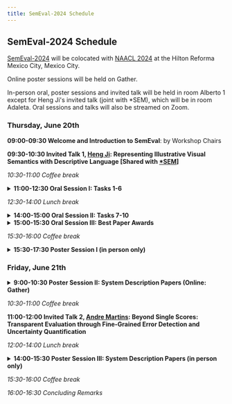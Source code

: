 ```yaml
---
title: SemEval-2024 Schedule
---
```


## SemEval-2024 Schedule

[SemEval-2024](https://semeval.github.io/SemEval2024/) will be colocated with [NAACL 2024](https://2024.naacl.org/) at the Hilton Reforma Mexico City, Mexico City.

Online poster sessions will be held on Gather. 

In-person oral, poster sessions and invited talk will be held in room Alberto 1 except for Heng Ji's invited talk (joint with *SEM), which will be in room Adaleta. Oral sessions and talks will also be streamed on Zoom.

### Thursday, June 20th

<strong>09:00-09:30 Welcome and Introduction to SemEval</strong>: by Workshop Chairs

<strong>09:30-10:30 Invited Talk 1, [Heng Ji](https://cs.illinois.edu/about/people/faculty/hengji): Representing Illustrative Visual Semantics with Descriptive Language [Shared with [*SEM](https://sites.google.com/view/starsem2024/speakers)] </strong>

<em>10:30-11:00 Coffee break</em>

<details><summary><strong>11:00-12:30 Oral Session I: Tasks 1-6</strong></summary>

  - 11:00-11:15	SemEval Task 1: Semantic Textual Relatedness for African and Asian Languages
  - 11:15-11:30	SemEval-2024 Task 2: Safe Biomedical Natural Language Inference for Clinical Trials
  - 11:30-11:45	SemEval-2024 Task 3: Multimodal Emotion Cause Analysis in Conversations
  - 11:45-12:00	SemEval-2024 Task 4: Multilingual Detection of Persuasion Techniques in Memes
  - 12:00-12:15	SemEval-2024 Task 5: Argument Reasoning in Civil Procedure
  - 12:15-12:30	SemEval-2024 Task 7: Numeral-Aware Language Understanding and Generation
</details>

<em>12:30-14:00 Lunch break</em>


<details><summary><strong>14:00-15:00 Oral Session II: Tasks 7-10</strong></summary>
  
  - 14:00-14:15	SemEval-2024 Task 6: SHROOM, a Shared-task on Hallucinations and Related Observable Overgeneration Mistakes
  - 14:15-14:30	SemEval-2024 Task 8: Multidomain, Multimodel and Multilingual Machine-Generated Text Detection 
  - 14:30-14:45	SemEval-2024 Task 9: BRAINTEASER: A Novel Task Defying Common Sense
  - 14:45-15:00	SemEval 2024 - Task 10: Emotion Discovery and Reasoning its Flip in Conversation (EDiReF)
</details>

<details><summary><strong>15:00-15:30 Oral Session III: Best Paper Awards</strong></summary>
  - 15:00-15:15 Best System Description Paper 1
  - 15:15-15:30	Best System Description Paper 2
</details>

<em>15:30-16:00 Coffee break</em>

<details><summary><strong>15:30-17:30 Poster Session I (in person only)</strong></summary>

  - UAlberta at SemEval-2024 Task 1: A Potpourri of Methods for Quantifying Multilingual Semantic Textual Relatedness and Similarity
  - AAdaM at SemEval-2024 Task 1: Augmentation and Adaptation for Multilingual Semantic Textual Relatedness
  - Pinealai at SemEval-2024 Task 1: Exploring Semantic Relatedness Prediction using Syntactic, TF-IDF, and Distance-Based Features.
  - GIL-IIMAS UNAM at SemEval-2024 Task 1: SAND: An In Depth Analysis of Semantic Relatedness Using Regression and Similarity Characteristics
  - VerbaNexAI Lab at SemEval-2024 Task 1: A Multilayer Artificial Intelligence Model for Semantic Relationship Detection
  - CLaC at SemEval-2024 Task 2: Faithful Clinical Trial Inference
  - UniBuc at SemEval-2024 Task 2: Tailored Prompting with Solar for Clinical NLI
  - SEME at SemEval-2024 Task 2: Comparing Masked and Generative Language Models on Natural Language Inference for Clinical Trials
  - Saama Technologies at SemEval-2024 Task 2: Three-module System for NLI4CT Enhanced by LLM-generated Intermediate Labels
  - UWBA at SemEval-2024 Task 3: Dialogue Representation and Multimodal Fusion for Emotion Cause Analysis
  - PetKaz at SemEval-2024 Task 3: Advancing Emotion Classification with an LLM for Emotion-Cause Pair Extraction in Conversations
  - VerbaNexAI Lab at SemEval-2024 Task 3: Deciphering emotional causality in conversations using multimodal analysis approach
  - BDA at SemEval-2024 Task 4: Detection of Persuasion in Memes Across Languages with Ensemble Learning and External Knowledge
   - BERTastic at SemEval-2024 Task 4: State-of-the-Art Multilingual Propaganda Detection in Memes via Zero-Shot Learning with Vision-Language Models
  - OtterlyObsessedWithSemantics at SemEval-2024 Task 4: Developing a Hierarchical Multi-Label Classification Head for Large Language Models
  - GreyBox at SemEval-2024 Task 4: Progressive Fine-tuning (for Multilingual Detection of Propaganda Techniques)
  - BCAmirs at SemEval-2024 Task 4: Beyond Words: A Multimodal and Multilingual Exploration of Persuasion in Memes
  - Pauk at SemEval-2024 Task 4: A Neuro-Symbolic Method for Consistent Classification of Propaganda Techniques in Memes
  - Edinburgh Clinical NLP at SemEval-2024 Task 2: Fine-tune your model unless you have access to GPT-4    
</details>


### Friday, June 21th

<details><summary><strong>9:00-10:30 Poster Session II: System Description Papers (Online: Gather)</strong></summary>

  - WarwickNLP at SemEval-2024 Task 1: Low-Rank Cross-Encoders for Efficient Semantic Textual Relatedness
  - MBZUAI-UNAM at SemEval-2024 Task 1: Sentence-CROBI, a Simple Cross-Bi-Encoder-Based Neural Network Architecture for Semantic Textual Relatedness
  - MasonTigers at SemEval-2024 Task 1: An Ensemble Approach for Semantic Textual Relatedness
  - DFKI-NLP at SemEval-2024 Task 2: Towards Robust LLMs Using Data Perturbations and MinMax Training
  - FZI-WIM at SemEval-2024 Task 2: Self-Consistent CoT for Complex NLI in Biomedical Domain
  - Lisbon Computational Linguists at SemEval-2024 Task 2: Using a Mistral-7B Model and Data Augmentation
  - CaresAI at SemEval-2024 Task 2: Improving Natural Language Inference in Clinical Trial Data using Model Ensemble and Data Explanation
  - BAMBAS at SemEval-2024 Task 4: How far can we get without looking at hierarchies?
  - Fralak at SemEval-2024 Task 4: combining RNN-generated hierarchy paths with simple neural nets for hierarchical multilabel text classification in a multilingual zero-shot setting
  - Snarci at SemEval-2024 Task 4: Themis Model for Binary Classification of Memes
  - EURECOM at SemEval-2024 Task 4: Hierarchical Loss and Model Ensembling in Detecting Persuasion Techniques
  - whatdoyoumeme at SemEval-2024 Task 4: Hierarchical-label aware cross-lingual persuasion detection using translated texts
  - NLPNCHU at SemEval-2024 Task 4: A Comparison of MDHC Strategy and In-domain Pre-training for Multilingual Detection of Persuasion Techniques in Memes
  - SU-FMI at SemEval-2024 Task 5: From BERT Fine-Tuning to LLM Prompt Engineering - Approaches in Legal Argument Reasoning
  - Halu-NLP at SemEval-2024 Task 6: MetaCheckGPT - A Multi-task Hallucination Detection using LLM uncertainty and meta-models
  - SmurfCat at SemEval-2024 Task 6: Leveraging Synthetic Data for Hallucination Detection
  - AlphaIntellect at SemEval-2024 Task 6: Detection of Hallucinations in Generated Text
  - ClusterCore at SemEval-2024 Task 7: Few Shot Prompting With Large Language Models for Numeral-Aware Headline Generation
  - Bit_numeval at SemEval-2024 Task 7: Enhance Numerical Sensitivity and Reasoning Completeness for Quantitative Understanding
  - Genaios at SemEval-2024 Task 8: Detecting Machine-Generated Text by Mixing Language Model Probabilistic Features
  - RFBES at SemEval-2024 Task 8: Investigating Syntactic and Semantic Features for Distinguishing AI-Generated and Human-Written Texts
  - MasonTigers at SemEval-2024 Task 8: Performance Analysis of Transformer-based Models on Machine-Generated Text Detection
  - AIpom at SemEval-2024 Task 8: Detecting AI-produced Outputs in M4
  - DeepPavlov at SemEval-2024 Task 8: Leveraging Transfer Learning for Detecting Boundaries of Machine-Generated Texts
  - OUNLP at SemEval-2024 Task 9: Retrieval-Augmented Generation for Solving Brain Teasers with LLMs
  - MasonTigers at SemEval-2024 Task 9: Solving Puzzles with an Ensemble of Chain-of-Thought Prompts
  - CLTeam1 at SemEval-2024 Task 10: Large Language Model based ensemble for Emotion Detection in Hinglish
  - FeedForward at SemEval-2024 Task 10: Trigger and sentext-height enriched emotion analysis in multi-party conversations
</details>

<em>10:30-11:00 Coffee break</em>

<strong>11:00-12:00 Invited Talk 2, [Andre Martins](https://andre-martins.github.io/): Beyond Single Scores: Transparent Evaluation through Fine-Grained Error Detection and Uncertainty Quantification</strong>

<em>12:00-14:00 Lunch break</em>

<details><summary><strong>14:00-15:30 Poster Session III: System Description Papers (in person only)</strong></summary>

  - Archimedes-AUEB at SemEval-2024 Task 5: LLM explains Civil Procedure
  - TU Wien at SemEval-2024 Task 6: Unifying Model-Agnostic and Model-Aware Techniques for Hallucination Detection
  - HaRMoNEE at SemEval-2024 Task 6: Tuning-based Approaches to Hallucination Recognition
  - Pollice Verso at SemEval-2024 Task 6: The Roman Empire Strikes Back
  - CYUT at SemEval-2024 Task 7: A Numerals Augmentation and Feature Enhancement Approach to Numeral Reading Comprehension
  - Infrrd.ai at SemEval-2024 Task 7: RAG-based end-to-end training to generate headlines and numbers
  - hinoki at SemEval-2024 Task 7: NumEval Task 3: Numeral-Aware Headline Generation (English)
  - Team Unibuc - NLP at SemEval-2024 Task 8: Transformer and Hybrid Deep Learning Based Models for Machine-Generated Text Detection
  - iimasNLP at SemEval-2024 Task 8: Unveiling structure-aware language models for automatic generated text identification
  - PetKaz at SemEval-2024 Task 8: Can Linguistics Capture the Specifics of LLM-generated Text?
  - FI Group at SemEval-2024 Task 8: A Syntactically Motivated Architecture for Multilingual Machine-Generated Text Detection
  - CLULab-UofA at SemEval-2024 Task 8: Detecting Machine-Generated Text Using Triplet-Loss-Trained Text Similarity and Text Classification
  - SINAI at SemEval-2024 Task 8: Fine-tuning on Words and Perplexity as Features for Detecting Machine Written Text
  - VerbaNexAI Lab at SemEval-2024 Task 10: Emotion recognition and reasoning in mixed-coded conversations based on an NRC VAD approach
  - UCSC NLP at SemEval-2024 Task 10: Emotion Discovery and Reasoning its Flip in Conversation (EDiReF)
  - CLaC at SemEval-2024 Task 4: Decoding Persuasion in Memes – An Ensemble of Language Models with Paraphrase Augmentation
 </details>

<em>15:30-16:00 Coffee break</em>

<em>16:00-16:30 Concluding Remarks</em>
